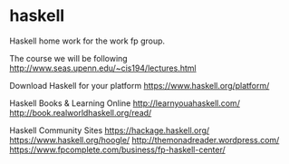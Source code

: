 haskell
=======

Haskell home work for the work fp group.

The course we will be following
http://www.seas.upenn.edu/~cis194/lectures.html

Download Haskell for your platform
https://www.haskell.org/platform/

Haskell Books & Learning Online
http://learnyouahaskell.com/
http://book.realworldhaskell.org/read/

Haskell Community Sites
https://hackage.haskell.org/
https://www.haskell.org/hoogle/
http://themonadreader.wordpress.com/
https://www.fpcomplete.com/business/fp-haskell-center/